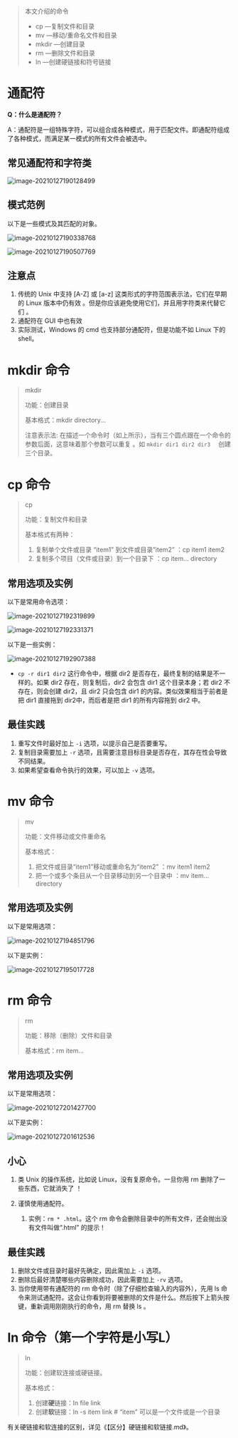 >   本文介绍的命令
>
>   -   cp —复制文件和目录
>   -   mv —移动/重命名文件和目录
>   -   mkdir —创建目录
>   -   rm —删除文件和目录
>   -   ln —创建硬链接和符号链接  



# 通配符

**Q：什么是通配符？**

A：通配符是一组特殊字符，可以组合成各种模式，用于匹配文件。即通配符组成了各种模式，而满足某一模式的所有文件会被选中。



## 常见通配符和字符类

![image-20210127190128499](https://gitee.com/llillz/images/raw/master/image-20210127190128499.png)



## 模式范例

以下是一些模式及其匹配的对象。

![image-20210127190338768](https://gitee.com/llillz/images/raw/master/image-20210127190338768.png)

![image-20210127190507769](https://gitee.com/llillz/images/raw/master/image-20210127190507769.png)



## 注意点

1.  传统的 Unix 中支持 [A-Z] 或 [a-z] 这类形式的字符范围表示法，它们在早期的 Linux 版本中仍有效 。但是你应该避免使用它们，并且用字符类来代替它们 。
2.  通配符在 GUI 中也有效  
3.  实际测试，Windows 的 cmd 也支持部分通配符，但是功能不如 Linux 下的 shell。



# mkdir 命令

>   mkdir
>
>   功能：创建目录
>
>   基本格式：mkdir directory...  
>
>   注意表示法: 在描述一个命令时（如上所示），当有三个圆点跟在一个命令的参数后面，这意味着那个参数可以重复 。如 `mkdir dir1 dir2 dir3  ` 创建三个目录。



# cp 命令

>   cp
>
>   功能：复制文件和目录
>
>   基本格式有两种：
>
>   1.  复制单个文件或目录 “item1” 到文件或目录”item2”  ：cp item1 item2  
>   2.  复制多个项目（文件或目录）到一个目录下  ：cp item... directory  

## 常用选项及实例

以下是常用命令选项：

![image-20210127192319899](https://gitee.com/llillz/images/raw/master/image-20210127192319899.png)

![image-20210127192331371](https://gitee.com/llillz/images/raw/master/image-20210127192331371.png)



以下是一些实例：

![image-20210127192907388](https://gitee.com/llillz/images/raw/master/image-20210127192907388.png)

-   `cp -r dir1 dir2` 这行命令中，根据 dir2 是否存在，最终复制的结果是不一样的。如果 dir2 存在，则复制后，dir2 会包含 dir1 这个目录本身；若 dir2 不存在，则会创建 dir2，且 dir2 只会包含 dir1 的内容。类似效果相当于前者是把 dir1 直接拖到 dir2中，而后者是把 dir1 的所有内容拖到 dir2 中。



## 最佳实践

1.  重写文件时最好加上 `-i` 选项，以提示自己是否要重写。
2.  复制目录需要加上 `-r` 选项，且需要注意目标目录是否存在，其存在性会导致不同结果。
3.  如果希望查看命令执行的效果，可以加上 `-v` 选项。



# mv 命令

>   mv
>
>   功能：文件移动或文件重命名
>
>   基本格式：
>
>   1.  把文件或目录“item1”移动或重命名为“item2”  ：mv item1 item2  
>   2.  把一个或多个条目从一个目录移动到另一个目录中 ：mv item... directory  

## 常用选项及实例

以下是常用选项：

![image-20210127194851796](https://gitee.com/llillz/images/raw/master/image-20210127194851796.png)



以下是实例：

![image-20210127195017728](https://gitee.com/llillz/images/raw/master/image-20210127195017728.png)



# rm 命令

>   rm
>
>   功能：移除（删除）文件和目录  
>
>   基本格式：rm item...

## 常用选项及实例

以下是常用选项：

![image-20210127201427700](https://gitee.com/llillz/images/raw/master/image-20210127201427700.png)



以下是实例：

![image-20210127201612536](https://gitee.com/llillz/images/raw/master/image-20210127201612536.png)



## 小心

1.  类 Unix 的操作系统，比如说 Linux，没有复原命令。一旦你用 rm 删除了一些东西，它就消失了 ！

2.  谨慎使用通配符。

    1.  实例：`rm * .html`。这个 rm 命令会删除目录中的所有文件，还会抛出没有文件叫做“.html” 的提示！

    

## 最佳实践

1.  删除文件或目录时最好先确定，因此需加上 `-i` 选项。
2.  删除后最好清楚哪些内容删除成功，因此需要加上 `-rv` 选项。
3.  当你使用带有通配符的 rm 命令时（除了仔细检查输入的内容外），先用 ls 命令来测试通配符。这会让你看到将要被删除的文件是什么。然后按下上箭头按键，重新调用刚刚执行的命令，用 rm 替换 ls 。



# ln  命令（第一个字符是小写L）

>   ln
>
>   功能：创建软连接或硬链接。
>
>   基本格式：
>
>   1.  创建**硬**链接：ln file link  
>   2.  创建**软**链接：ln -s item link   # “item” 可以是一个文件或是一个目录  



有关硬链接和软连接的区别，详见《【区分】硬链接和软链接.md》。

